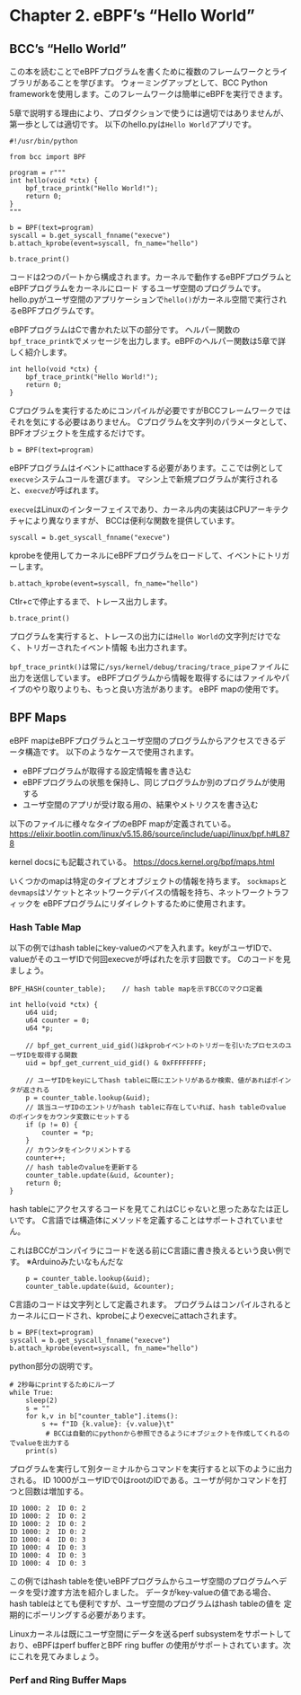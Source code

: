 # Chapter 2. eBPF’s “Hello World”

## BCC’s “Hello World”

この本を読むことでeBPFプログラムを書くために複数のフレームワークとライブラリがあることを学びます。
ウォーミングアップとして、BCC Python frameworkを使用します。このフレームワークは簡単にeBPFを実行できます。

5章で説明する理由により、プロダクションで使うには適切ではありませんが、第一歩としては適切です。
以下のhello.pyは`Hello World`アプリです。

```
#!/usr/bin/python

from bcc import BPF

program = r"""
int hello(void *ctx) {
    bpf_trace_printk("Hello World!");
    return 0;
}
"""

b = BPF(text=program)
syscall = b.get_syscall_fnname("execve")
b.attach_kprobe(event=syscall, fn_name="hello")

b.trace_print()
```

コードは2つのパートから構成されます。カーネルで動作するeBPFプログラムとeBPFプログラムをカーネルにロード
するユーザ空間のプログラムです。
hello.pyがユーザ空間のアプリケーションで`hello()`がカーネル空間で実行されるeBPFプログラムです。

eBPFプログラムはCで書かれた以下の部分です。
ヘルパー関数の`bpf_trace_printk`でメッセージを出力します。eBPFのヘルパー関数は5章で詳しく紹介します。

```
int hello(void *ctx) {
    bpf_trace_printk("Hello World!");
    return 0;
}
```

Cプログラムを実行するためにコンパイルが必要ですがBCCフレームワークではそれを気にする必要はありません。
Cプログラムを文字列のパラメータとして、BPFオブジェクトを生成するだけです。

```
b = BPF(text=program)
```

eBPFプログラムはイベントにatthaceする必要があります。ここでは例として`execve`システムコールを選びます。
マシン上で新規プログラムが実行されると、`execve`が呼ばれます。

`execve`はLinuxのインターフェイスであり、カーネル内の実装はCPUアーキテクチャにより異なりますが、
BCCは便利な関数を提供しています。

```
syscall = b.get_syscall_fnname("execve")
```

kprobeを使用してカーネルにeBPFプログラムをロードして、イベントにトリガーします。

```
b.attach_kprobe(event=syscall, fn_name="hello")
```

Ctlr+cで停止するまで、トレース出力します。

```
b.trace_print()
```

プログラムを実行すると、トレースの出力には`Hello World`の文字列だけでなく、トリガーされたイベント情報
も出力されます。

`bpf_trace_printk()`は常に`/sys/kernel/debug/tracing/trace_pipe`ファイルに出力を送信しています。
eBPFプログラムから情報を取得するにはファイルやパイプのやり取りよりも、もっと良い方法があります。
eBPF mapの使用です。

## BPF Maps

eBPF mapはeBPFプログラムとユーザ空間のプログラムからアクセスできるデータ構造です。
以下のようなケースで使用されます。

- eBPFプログラムが取得する設定情報を書き込む
- eBPFプログラムの状態を保持し、同じプログラムか別のプログラムが使用する
- ユーザ空間のアプリが受け取る用の、結果やメトリクスを書き込む

以下のファイルに様々なタイプのeBPF mapが定義されている。
https://elixir.bootlin.com/linux/v5.15.86/source/include/uapi/linux/bpf.h#L878

kernel docsにも記載されている。
https://docs.kernel.org/bpf/maps.html

いくつかのmapは特定のタイプとオブジェクトの情報を持ちます。
`sockmaps`と`devmaps`はソケットとネットワークデバイスの情報を持ち、ネットワークトラフィックを
eBPFプログラムにリダイレクトするために使用されます。

### Hash Table Map

以下の例ではhash tableにkey-valueのペアを入れます。keyがユーザIDで、valueがそのユーザIDで何回execveが呼ばれたを示す回数です。
Cのコードを見ましょう。

```
BPF_HASH(counter_table);    // hash table mapを示すBCCのマクロ定義

int hello(void *ctx) {
    u64 uid;
    u64 counter = 0;
    u64 *p;
   
    // bpf_get_current_uid_gid()はkprobイベントのトリガーを引いたプロセスのユーザIDを取得する関数
    uid = bpf_get_current_uid_gid() & 0xFFFFFFFF;  
   
    // ユーザIDをkeyにしてhash tableに既にエントリがあるか検索、値があればポインタが返される   
    p = counter_table.lookup(&uid);
    // 該当ユーザIDのエントリがhash tableに存在していれば、hash tableのvalueのポインタをカウンタ変数にセットする
    if (p != 0) {
        counter = *p;
    }
    // カウンタをインクリメントする
    counter++;
    // hash tableのvalueを更新する
    counter_table.update(&uid, &counter);
    return 0;
}
```

hash tableにアクセスするコードを見てこれはCじゃないと思ったあなたは正しいです。
C言語では構造体にメソッドを定義することはサポートされていません。

これはBCCがコンパイラにコードを送る前にC言語に書き換えるという良い例です。
※Arduinoみたいなもんだな

```
    p = counter_table.lookup(&uid);
    counter_table.update(&uid, &counter);
```

C言語のコードは文字列として定義されます。
プログラムはコンパイルされるとカーネルにロードされ、kprobeによりexecveにattachされます。

```
b = BPF(text=program)
syscall = b.get_syscall_fnname("execve")
b.attach_kprobe(event=syscall, fn_name="hello")
```

python部分の説明です。

```
# 2秒毎にprintするためにループ
while True:
    sleep(2)
    s = ""
    for k,v in b["counter_table"].items(): 
        s += f"ID {k.value}: {v.value}\t"
         # BCCは自動的にpythonから参照できるようにオブジェクトを作成してくれるのでvalueを出力する
    print(s)
```

プログラムを実行して別ターミナルからコマンドを実行すると以下のように出力される。
ID 1000がユーザIDで0はrootのIDである。ユーザが何かコマンドを打つと回数は増加する。

```
ID 1000: 2	ID 0: 2	
ID 1000: 2	ID 0: 2	
ID 1000: 2	ID 0: 2	
ID 1000: 2	ID 0: 2	
ID 1000: 4	ID 0: 3	
ID 1000: 4	ID 0: 3	
ID 1000: 4	ID 0: 3	
ID 1000: 4	ID 0: 3	
```

この例ではhash tableを使いeBPFプログラムからユーザ空間のプログラムへデータを受け渡す方法を紹介しました。
データがkey-valueの値である場合、hash tableはとても便利ですが、ユーザ空間のプログラムはhash tableの値を
定期的にポーリングする必要があります。

Linuxカーネルは既にユーザ空間にデータを送るperf subsystemをサポートしており、eBPFはperf bufferとBPF ring buffer
の使用がサポートされています。次にこれを見てみましょう。


### Perf and Ring Buffer Maps


